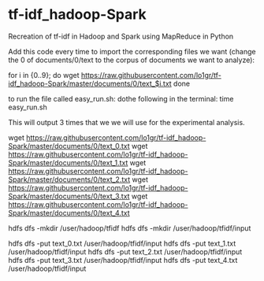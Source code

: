 # tf-idf_hadoop-Spark
Recreation of tf-idf in Hadoop and Spark using MapReduce in Python



Add this code every time to import the corresponding files we want (change the 0 of documents/0/text to the corpus of documents we want to analyze):

for i in {0..9}; do
      wget https://raw.githubusercontent.com/lo1gr/tf-idf_hadoop-Spark/master/documents/0/text_$i.txt
done



to run the file called
easy_run.sh:   dothe following in the terminal:
time easy_run.sh

This will output 3 times that we we will use for the experimental analysis.


wget https://raw.githubusercontent.com/lo1gr/tf-idf_hadoop-Spark/master/documents/0/text_0.txt
wget https://raw.githubusercontent.com/lo1gr/tf-idf_hadoop-Spark/master/documents/0/text_1.txt
wget https://raw.githubusercontent.com/lo1gr/tf-idf_hadoop-Spark/master/documents/0/text_2.txt
wget https://raw.githubusercontent.com/lo1gr/tf-idf_hadoop-Spark/master/documents/0/text_3.txt
wget https://raw.githubusercontent.com/lo1gr/tf-idf_hadoop-Spark/master/documents/0/text_4.txt

hdfs dfs -mkdir /user/hadoop/tfidf
hdfs dfs -mkdir /user/hadoop/tfidf/input

hdfs dfs -put text_0.txt /user/hadoop/tfidf/input
hdfs dfs -put text_1.txt /user/hadoop/tfidf/input
hdfs dfs -put text_2.txt /user/hadoop/tfidf/input
hdfs dfs -put text_3.txt /user/hadoop/tfidf/input
hdfs dfs -put text_4.txt /user/hadoop/tfidf/input
